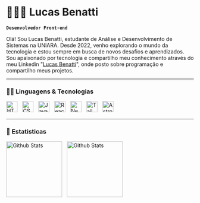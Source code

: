 # 🧑🏻‍💻 Lucas Benatti 

**`Desenvolvedor Front-end`**

Olá! Sou Lucas Benatti, estudante de Análise e Desenvolvimento de Sistemas na UNIARA. Desde 2022, venho explorando o mundo da tecnologia e estou sempre em busca de novos desafios e aprendizados.
Sou apaixonado por tecnologia e compartilho meu conhecimento através do meu Linkedin "[Lucas Benatti](https://www.linkedin.com/in/lucascaffebenatti/)", onde posto sobre programação e compartilho meus projetos.

---
### 🥷🏻 Linguagens & Tecnologias



<img 
    align="left" 
    alt="HTML"
    title="HTML" 
    width="30px" 
    style="padding-right: 10px;" 
    src="https://cdn.jsdelivr.net/gh/devicons/devicon@latest/icons/html5/html5-original.svg" 
/>
<img 
    align="left" 
    alt="CSS" 
    title="CSS"
    width="30px" 
    style="padding-right: 10px;" 
    src="https://cdn.jsdelivr.net/gh/devicons/devicon@latest/icons/css3/css3-original.svg" 
/>
<img 
    align="left" 
    alt="JavaScript" 
    title="JavaScript"
    width="30px" 
    style="padding-right: 10px;" 
    src="https://cdn.jsdelivr.net/gh/devicons/devicon@latest/icons/javascript/javascript-original.svg" 
/>

<img 
    align="left" 
    alt="React"
    title="React" 
    width="30px" 
    style="padding-right: 10px;" 
    src="https://cdn.jsdelivr.net/gh/devicons/devicon@latest/icons/react/react-original.svg" 
/>
<img 
    align="left" 
    alt="Next.js" 
    title="Next.js"
    width="30px" 
    style="padding-right: 10px;" 
    src="https://cdn.jsdelivr.net/gh/devicons/devicon@latest/icons/nextjs/nextjs-original.svg" 
/>

<img 
    align="left" 
    alt="Tailwind" 
    title="Tailwind"
    width="30px" 
    style="padding-right: 10px;" 
    src="https://cdn.jsdelivr.net/gh/devicons/devicon@latest/icons/tailwindcss/tailwindcss-original.svg" 
/>

<img 
    align="left" 
    alt="Astro" 
    title="Astro"
    width="30px" 
    style="padding-right: 10px;" 
    src="https://cdn.jsdelivr.net/gh/devicons/devicon@latest/icons/astro/astro-original.svg" 
/>


<br/>
<br/>

---
### 🧠 Estatisticas

<p>

<img
align="left"
alt="Github Stats"
height="150"
style="padding-right: 10px;"
src="https://github-readme-stats.vercel.app/api?username=nextbyastro&show_icons=true&theme=merko&include_all_commits=true&locale=pt-br"
/>




<img
align="left"
alt="Github Stats"
height="150"
style="padding-right: 10px;"
src="https://github-readme-stats.vercel.app/api/top-langs/?username=nextbyastro&theme=merko&layout=compact&custom_title=Tecnologias&langs_count=9"
/>

</p>
